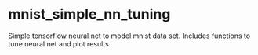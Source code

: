 # mnist_simple_nn_tuning
Simple tensorflow neural net to model mnist data set. Includes functions to tune neural net and plot results
